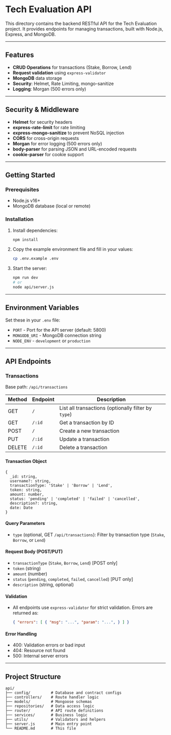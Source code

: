 # Tech Evaluation API

This directory contains the backend RESTful API for the Tech Evaluation project. It provides endpoints for managing transactions, built with Node.js, Express, and MongoDB.

---

## Features
- **CRUD Operations** for transactions (Stake, Borrow, Lend)
- **Request validation** using `express-validator`
- **MongoDB** data storage
- **Security**: Helmet, Rate Limiting, mongo-sanitize
- **Logging**: Morgan (500 errors only)

---

## Security & Middleware
- **Helmet** for security headers
- **express-rate-limit** for rate limiting
- **express-mongo-sanitize** to prevent NoSQL injection
- **CORS** for cross-origin requests
- **Morgan** for error logging (500 errors only)
- **body-parser** for parsing JSON and URL-encoded requests
- **cookie-parser** for cookie support

---

## Getting Started

### Prerequisites
- Node.js v16+
- MongoDB database (local or remote)

### Installation
1. Install dependencies:
   ```bash
   npm install
   ```
2. Copy the example environment file and fill in your values:
   ```bash
   cp .env.example .env
   ```
3. Start the server:
   ```bash
   npm run dev
   # or
   node api/server.js
   ```

---

## Environment Variables
Set these in your `.env` file:
- `PORT` - Port for the API server (default: 5800)
- `MONGODB_URI` - MongoDB connection string
- `NODE_ENV` - `development` or `production`

---

## API Endpoints

### Transactions
Base path: `/api/transactions`

| Method | Endpoint         | Description                  |
|--------|------------------|------------------------------|
| GET    | `/`              | List all transactions (optionally filter by `type`) |
| GET    | `/:id`           | Get a transaction by ID      |
| POST   | `/`              | Create a new transaction     |
| PUT    | `/:id`           | Update a transaction         |
| DELETE | `/:id`           | Delete a transaction         |

#### Transaction Object
```
{
  _id: string,
  username?: string,
  transactionType: 'Stake' | 'Borrow' | 'Lend',
  token: string,
  amount: number,
  status: 'pending' | 'completed' | 'failed' | 'cancelled',
  description?: string,
  date: Date
}
```

#### Query Parameters
- `type` (optional, GET `/api/transactions`): Filter by transaction type (`Stake`, `Borrow`, or `Lend`)

#### Request Body (POST/PUT)
- `transactionType` (`Stake`, `Borrow`, `Lend`) [POST only]
- `token` (string)
- `amount` (number)
- `status` (`pending`, `completed`, `failed`, `cancelled`) [PUT only]
- `description` (string, optional)

#### Validation
- All endpoints use `express-validator` for strict validation. Errors are returned as:
  ```json
  { "errors": [ { "msg": "...", "param": "...", } ] }
  ```

#### Error Handling
- 400: Validation errors or bad input
- 404: Resource not found
- 500: Internal server errors

---

## Project Structure
```
api/
├── config/         # Database and contract configs
├── controllers/    # Route handler logic
├── models/         # Mongoose schemas
├── repositories/   # Data access logic
├── router/         # API route definitions
├── services/       # Business logic
├── utils/          # Validators and helpers
├── server.js       # Main entry point
└── README.md       # This file
```